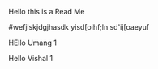 Hello this is a Read Me 

#wefjlskjdgjhasdk yisd[oihf;ln  sd'ij[oaeyuf 

HEllo Umang 1

Hello Vishal 1

